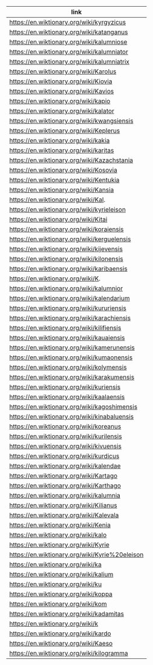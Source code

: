 |link|
|----|
|https://en.wiktionary.org/wiki/kyrgyzicus|
|https://en.wiktionary.org/wiki/katanganus|
|https://en.wiktionary.org/wiki/kalumniose|
|https://en.wiktionary.org/wiki/kalumniator|
|https://en.wiktionary.org/wiki/kalumniatrix|
|https://en.wiktionary.org/wiki/Karolus|
|https://en.wiktionary.org/wiki/Kiovia|
|https://en.wiktionary.org/wiki/Kavios|
|https://en.wiktionary.org/wiki/kapio|
|https://en.wiktionary.org/wiki/kalator|
|https://en.wiktionary.org/wiki/kwangsiensis|
|https://en.wiktionary.org/wiki/Keplerus|
|https://en.wiktionary.org/wiki/kakia|
|https://en.wiktionary.org/wiki/karitas|
|https://en.wiktionary.org/wiki/Kazachstania|
|https://en.wiktionary.org/wiki/Kosovia|
|https://en.wiktionary.org/wiki/Kentukia|
|https://en.wiktionary.org/wiki/Kansia|
|https://en.wiktionary.org/wiki/Kal.|
|https://en.wiktionary.org/wiki/kyrieleison|
|https://en.wiktionary.org/wiki/Kitai|
|https://en.wiktionary.org/wiki/koraiensis|
|https://en.wiktionary.org/wiki/kerguelensis|
|https://en.wiktionary.org/wiki/kijevensis|
|https://en.wiktionary.org/wiki/kilonensis|
|https://en.wiktionary.org/wiki/karibaensis|
|https://en.wiktionary.org/wiki/K.|
|https://en.wiktionary.org/wiki/kalumnior|
|https://en.wiktionary.org/wiki/kalendarium|
|https://en.wiktionary.org/wiki/kururiensis|
|https://en.wiktionary.org/wiki/karachiensis|
|https://en.wiktionary.org/wiki/kilifiensis|
|https://en.wiktionary.org/wiki/kauaiensis|
|https://en.wiktionary.org/wiki/kamerunensis|
|https://en.wiktionary.org/wiki/kumaonensis|
|https://en.wiktionary.org/wiki/kolymensis|
|https://en.wiktionary.org/wiki/karakumensis|
|https://en.wiktionary.org/wiki/kuriensis|
|https://en.wiktionary.org/wiki/kaalaensis|
|https://en.wiktionary.org/wiki/kagoshimensis|
|https://en.wiktionary.org/wiki/kinabaluensis|
|https://en.wiktionary.org/wiki/koreanus|
|https://en.wiktionary.org/wiki/kurilensis|
|https://en.wiktionary.org/wiki/kivuensis|
|https://en.wiktionary.org/wiki/kurdicus|
|https://en.wiktionary.org/wiki/kalendae|
|https://en.wiktionary.org/wiki/Kartago|
|https://en.wiktionary.org/wiki/Karthago|
|https://en.wiktionary.org/wiki/kalumnia|
|https://en.wiktionary.org/wiki/Kilianus|
|https://en.wiktionary.org/wiki/Kalevala|
|https://en.wiktionary.org/wiki/Kenia|
|https://en.wiktionary.org/wiki/kalo|
|https://en.wiktionary.org/wiki/Kyrie|
|https://en.wiktionary.org/wiki/Kyrie%20eleison|
|https://en.wiktionary.org/wiki/ka|
|https://en.wiktionary.org/wiki/kalium|
|https://en.wiktionary.org/wiki/ku|
|https://en.wiktionary.org/wiki/koppa|
|https://en.wiktionary.org/wiki/kom|
|https://en.wiktionary.org/wiki/kadamitas|
|https://en.wiktionary.org/wiki/k|
|https://en.wiktionary.org/wiki/kardo|
|https://en.wiktionary.org/wiki/Kaeso|
|https://en.wiktionary.org/wiki/kilogramma|
